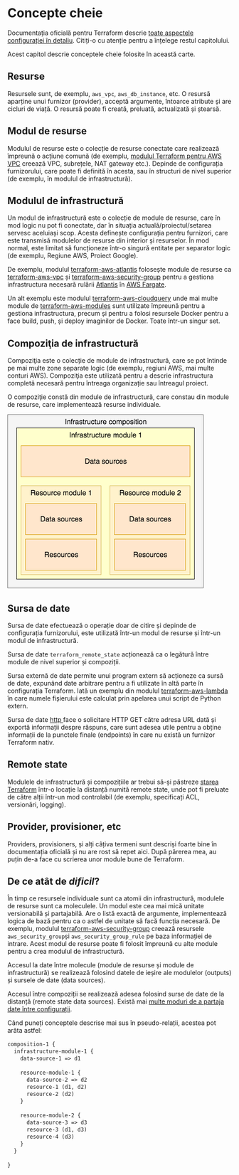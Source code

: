 # Concepte cheie

Documentația oficială pentru Terraform descrie [toate aspectele configurației în detaliu](https://www.terraform.io/language.). Citiți-o cu atenție pentru a înțelege restul capitolului.&#x20;

Acest capitol descrie conceptele cheie folosite în această carte.

## Resurse

Resursele sunt, de exemplu, `aws_vpc`, `aws_db_instance`, etc. O resursă aparține unui furnizor (provider), acceptă argumente, întoarce atribute și are cicluri de viață. O resursă poate fi creată, preluată, actualizată și ștearsă.

## Modul de resurse

Modulul de resurse este o colecție de resurse conectate care realizează împreună o acțiune comună (de exemplu, [modulul Terraform pentru AWS VPC](https://github.com/terraform-aws-modules/terraform-aws-vpc/) creează VPC, subrețele, NAT gateway etc.). Depinde de configurația furnizorului, care poate fi definită în acesta, sau în structuri de nivel superior (de exemplu, în modulul de infrastructură).

## Modulul de infrastructură

Un modul de infrastructură este o colecție de module de resurse, care în mod logic nu pot fi conectate, dar în situația actuală/proiectul/setarea servesc aceluiași scop. Acesta definește configurația pentru furnizori, care este transmisă modulelor de resurse din interior și resurselor. În mod normal, este limitat să funcționeze într-o singură entitate per separator logic (de exemplu, Regiune AWS, Proiect Google).

De exemplu, modulul [terraform-aws-atlantis](https://github.com/terraform-aws-modules/terraform-aws-atlantis/) folosește module de resurse ca [terraform-aws-vpc](https://github.com/terraform-aws-modules/terraform-aws-vpc/) și [terraform-aws-security-group](https://github.com/terraform-aws-modules/terraform-aws-security-group/) pentru a gestiona infrastructura necesară rulării [Atlantis](https://www.runatlantis.io) în [AWS Fargate](https://aws.amazon.com/fargate/).

Un alt exemplu este modulul [terraform-aws-cloudquery](https://github.com/cloudquery/terraform-aws-cloudquery) unde mai multe module de [terraform-aws-modules](https://github.com/terraform-aws-modules/) sunt utilizate împreună pentru a gestiona infrastructura, precum și pentru a folosi resursele Docker pentru a face build, push, și deploy imaginilor de Docker. Toate într-un singur set.

## Compoziţia de infrastructură

Compoziţia este o colecție de module de infrastructură, care se pot întinde pe mai multe zone separate logic (de exemplu, regiuni AWS, mai multe conturi AWS). Compoziţia este utilizată pentru a descrie infrastructura completă necesară pentru întreaga organizație sau întreagul proiect.

O compoziţie constă din module de infrastructură, care constau din module de resurse, care implementează resurse individuale.

![O compoziţie de infrastructură simplă ](.gitbook/assets/composition-1.png)

## Sursa de date

Sursa de date efectuează o operație doar de citire și depinde de configurația furnizorului, este utilizată într-un modul de resurse și într-un modul de infrastructură.

Sursa de date `terraform_remote_state` acționează ca o legătură între module de nivel superior și compoziții.

Sursa externă de date permite unui program extern să acționeze ca sursă de date, expunând date arbitrare pentru a fi utilizate în altă parte în configurația Terraform. Iată un exemplu din modulul [terraform-aws-lambda](https://github.com/terraform-aws-modules/terraform-aws-lambda/blob/258e82b50adc451f51544a2b57fd1f6f8f4a61e4/package.tf#L5-L7) în care numele fișierului este calculat prin apelarea unui script de Python extern.

Sursa de date [http ](https://registry.terraform.io/providers/hashicorp/http/latest/docs/data-sources/http)face o solicitare HTTP GET către adresa URL dată și exportă informații despre răspuns, care sunt adesea utile pentru a obține informații de la punctele finale (endpoints) în care nu există un furnizor Terraform nativ.

## Remote state

Modulele de infrastructură și compozițiile ar trebui să-și păstreze [starea Terraform](https://www.terraform.io/language/state) într-o locație la distanță numită remote state, unde pot fi preluate de către alții într-un mod controlabil (de exemplu, specificați ACL, versionări, logging).

## Provider, provisioner, etc

Providers, provisioners, și alți câțiva termeni sunt descriși foarte bine în documentația oficială și nu are rost să repet aici. După părerea mea, au puțin de-a face cu scrierea unor module bune de Terraform.

## De ce atât de _dificil_?

În timp ce resursele individuale sunt ca atomii din infrastructură, modulele de resurse sunt ca moleculele. Un modul este cea mai mică unitate versionabilă și partajabilă. Are o listă exactă de argumente, implementează logica de bază pentru ca o astfel de unitate să facă funcția necesară. De exemplu, modulul [terraform-aws-security-group](https://github.com/terraform-aws-modules/terraform-aws-security-group) creează resursele `aws_security_group`și `aws_security_group_rule` pe baza informației de intrare. Acest modul de resurse poate fi folosit împreună cu alte module pentru a crea modulul de infrastructură.

Accesul la date între molecule (module de resurse și module de infrastructură) se realizează folosind datele de ieșire ale modulelor (outputs) și sursele de date (data sources).

Accesul între compoziții se realizează adesea folosind surse de date de la distanță (remote state data sources). Există mai [multe moduri de a partaja date între configurații](https://www.terraform.io/language/state/remote-state-data#alternative-ways-to-share-data-between-configurations).

Când puneți conceptele descrise mai sus în pseudo-relații, acestea pot arăta astfel:

```
composition-1 {
  infrastructure-module-1 {
    data-source-1 => d1

    resource-module-1 {
      data-source-2 => d2
      resource-1 (d1, d2)
      resource-2 (d2)
    }

    resource-module-2 {
      data-source-3 => d3
      resource-3 (d1, d3)
      resource-4 (d3)
    }
  }

}
```
